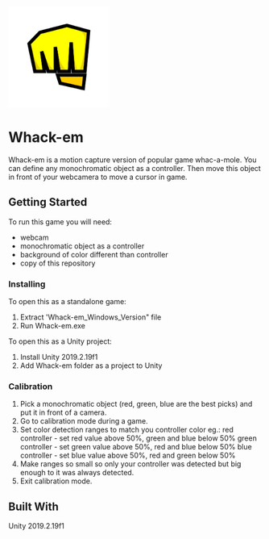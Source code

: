 <img src="Whack-em/Assets/Sprites/simple/marker.png" width="200">

# Whack-em

Whack-em is a motion capture version of popular game whac-a-mole. You can define any monochromatic object as a controller. Then move this object in front of your webcamera to move a cursor in game.

## Getting Started

To run this game you will need:
- webcam
- monochromatic object as a controller
- background of color different than controller
- copy of this repository

### Installing

To open this as a standalone game:
1. Extract 'Whack-em_Windows_Version" file
2. Run Whack-em.exe

To open this as a Unity project:
1. Install Unity 2019.2.19f1
2. Add Whack-em folder as a project to Unity

### Calibration

1. Pick a monochromatic object (red, green, blue are the best picks) and put it in front of a camera.
2. Go to calibration mode during a game.
3. Set color detection ranges to match you controller color eg.:
  red controller - set red value above 50%, green and blue below 50%
  green controller - set green value above 50%, red and blue below 50%
  blue controller - set blue value above 50%, red and green below 50%
4. Make ranges so small so only your controller was detected but big enough to it was always detected.
5. Exit calibration mode.

## Built With

Unity 2019.2.19f1

